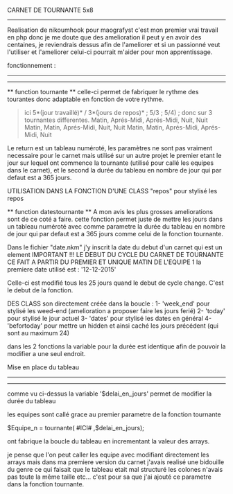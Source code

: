 CARNET DE TOURNANTE 5x8
_______________________

Realisation de nikoumhook pour maografyst c'est mon premier vrai travail en php donc je me doute que des amelioration il peut y en avoir des centaines, je reviendrais dessus afin de l'ameliorer et si un passionné veut l'utiliser et l'ameliorer celui-ci pourrait m'aider pour mon apprentissage.

fonctionnement :
________________
________________

** function tournante **
celle-ci permet de fabriquer le rythme des tourantes donc adaptable en fonction de votre rythme.
 > ici 5*(jour travaillé)* / 3*(jours de repos)* ; 5/3 ; 5/4) ; donc sur 3 tournantes differentes.
 > Matin, Aprés-Midi, Aprés-Midi, Nuit, Nuit
 > Matin, Matin, Aprés-Midi, Nuit, Nuit
 > Matin, Matin, Aprés-Midi, Aprés-Midi, Nuit
 
Le return est un tableau numéroté, les paramètres ne sont pas vraiment necessaire pour le carnet mais utilisé sur un autre projet le premier etant le jour sur lequel ont commence la tournante (utilisé pour callé les equipes dans le carnet), et le second la durée du tableau en nombre de jour qui par defaut est a 365 jours.


UTILISATION DANS LA FONCTION D'UNE CLASS "repos" pour stylisé les repos
 
** function datestournante **
A mon avis les plus grosses ameliorations sont de ce coté a faire.
cette fonction permet juste de mettre les jours dans un tableau numéroté avec comme parametre la durée du tableau en nombre de jour qui par defaut est a 365 jours comme celui de la fonction tournante.

Dans le fichier "date.nkm" j'y inscrit la date du debut d'un carnet qui est un element IMPORTANT !!!
LE DEBUT DU CYCLE DU CARNET DE TOURNANTE CE FAIT A PARTIR DU PREMIER ET UNIQUE MATIN DE L'EQUIPE 1
la premiere date utilisé est : '12-12-2015'

Celle-ci est modifié tous les 25 jours quand le debut de cycle change. C'est le debut de la fonction.

DES CLASS son directement créée dans la boucle :
 1- 'week_end' pour stylisé les weed-end (amelioration a proposer faire les jours ferié)
 2- 'today' pour stylisé le jour actuel
 3- 'dates' pour stylisé les dates en général
 4- 'befortoday' pour mettre un hidden et ainsi caché les jours précédent (qui sont au maximum 24)


dans les 2 fonctions la variable pour la durée est identique afin de pouvoir la modifier a une seul endroit.


Mise en place du tableau
________________________
________________________


comme vu ci-dessus la variable '$delai_en_jours' permet de modifier la durée du tableau

les equipes sont callé grace au premier parametre de la fonction tournante

$Equipe_n = tournante( #ICI# ,$delai_en_jours);

ont fabrique la boucle du tableau en incrementant la valeur des arrays.

je pense que l'on peut caller les equipe avec modifiant directement les arrays mais dans ma premiere version du carnet j'avais realisé une bidouille du genre ce qui faisait que le tableau etait mal structuré les colones n'avais pas toute la même taille etc... c'est pour sa que j'ai ajouté ce parametre dans la fonction tournante.
